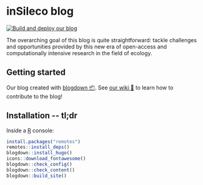 # inSileco blog
[![Build and deploy our blog](https://github.com/inSileco/inSileco.github.io/actions/workflows/R-BUILD-BLOG.yml/badge.svg)](https://github.com/inSileco/inSileco.github.io/actions/workflows/R-BUILD-BLOG.yml)

The overarching goal of this blog is quite straightforward: tackle challenges
and opportunities provided by this new era of open-access and computationally
intensive research in the field of ecology.


## Getting started

Our blog created with [blogdown :package:](https://bookdown.org/yihui/blogdown/). See [our wiki :book:](https://github.com/inSileco/inSileco.github.io/wiki/GetStarted) to learn how to contribute to the blog!


## Installation -- tl;dr 

Inside a [R](https://www.r-project.org/) console:

```R
install.packages("remotes")
remotes::install_deps()
blogdown::install_hugo()
icons::download_fontawesome()
blogdown::check_config()
blogdown::check_content()
blogdown::build_site()
```
